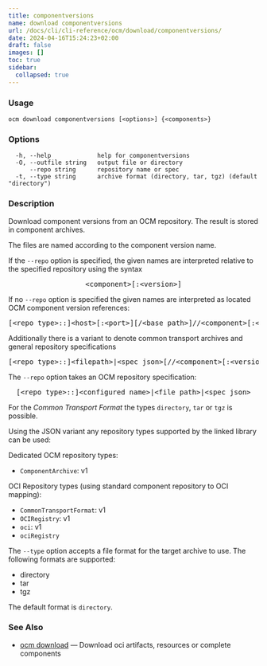 ```yaml
---
title: componentversions
name: download componentversions
url: /docs/cli/cli-reference/ocm/download/componentversions/
date: 2024-04-16T15:24:23+02:00
draft: false
images: []
toc: true
sidebar:
  collapsed: true
---
```

### Usage

```
ocm download componentversions [<options>] {<components>} 
```

### Options

```
  -h, --help             help for componentversions
  -O, --outfile string   output file or directory
      --repo string      repository name or spec
  -t, --type string      archive format (directory, tar, tgz) (default "directory")
```

### Description


Download component versions from an OCM repository. The result is stored in
component archives.

The files are named according to the component version name.


If the <code>--repo</code> option is specified, the given names are interpreted
relative to the specified repository using the syntax

<center>
    <pre>&lt;component>[:&lt;version>]</pre>
</center>

If no <code>--repo</code> option is specified the given names are interpreted 
as located OCM component version references:

<center>
    <pre>[&lt;repo type>::]&lt;host>[:&lt;port>][/&lt;base path>]//&lt;component>[:&lt;version>]</pre>
</center>

Additionally there is a variant to denote common transport archives
and general repository specifications

<center>
    <pre>[&lt;repo type>::]&lt;filepath>|&lt;spec json>[//&lt;component>[:&lt;version>]]</pre>
</center>

The <code>--repo</code> option takes an OCM repository specification:

<center>
    <pre>[&lt;repo type>::]&lt;configured name>|&lt;file path>|&lt;spec json></pre>
</center>

For the *Common Transport Format* the types <code>directory</code>,
<code>tar</code> or <code>tgz</code> is possible.

Using the JSON variant any repository types supported by the 
linked library can be used:

Dedicated OCM repository types:
  - <code>ComponentArchive</code>: v1

OCI Repository types (using standard component repository to OCI mapping):
  - <code>CommonTransportFormat</code>: v1
  - <code>OCIRegistry</code>: v1
  - <code>oci</code>: v1
  - <code>ociRegistry</code>


The <code>--type</code> option accepts a file format for the
target archive to use. The following formats are supported:
- directory
- tar
- tgz

The default format is <code>directory</code>.


### See Also

* [ocm download](/docs/cli/cli-reference/ocm/download)	 &mdash; Download oci artifacts, resources or complete components

